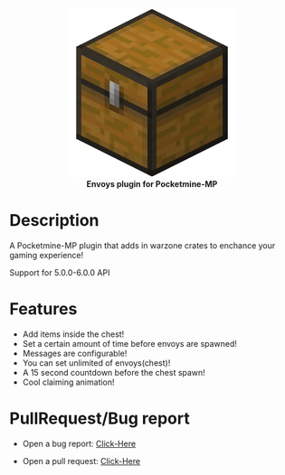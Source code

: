 <p align="center">
    <a href="https://github.com/Terpz710/WarzoneEnvoys"><img src="https://github.com/Terpz710/WarzoneEnvoys/blob/main/icon.png"></img></a><br>
    <b>Envoys plugin for Pocketmine-MP</b>

# Description
A Pocketmine-MP plugin that adds in warzone crates to enchance your gaming experience!

Support for 5.0.0-6.0.0 API

# Features
* Add items inside the chest!
* Set a certain amount of time before envoys are spawned!
* Messages are configurable!
* You can set unlimited of envoys(chest)!
* A 15 second countdown before the chest spawn!
* Cool claiming animation!

# PullRequest/Bug report

* Open a bug report: [Click-Here](https://github.com/Terpz710/WarzoneEnvoys/issues/new)

* Open a pull request: [Click-Here](https://github.com/Terpz710/WarzoneEnvoys/pulls)
